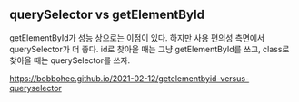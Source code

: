 ## querySelector vs getElementById

getElementById가 성능 상으로는 이점이 있다. 하지만 사용 편의성 측면에서 querySelector가 더 좋다. id로 찾아올 때는 그냥 getElementById를 쓰고, class로 찾아올 때는 querySelector를 쓰자.

https://bobbohee.github.io/2021-02-12/getelementbyid-versus-queryselector